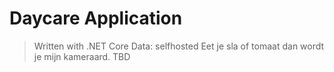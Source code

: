 # Daycare Application

> Written with .NET Core
> Data: selfhosted
> Eet je sla of tomaat dan wordt je mijn kameraard. 
> TBD 
